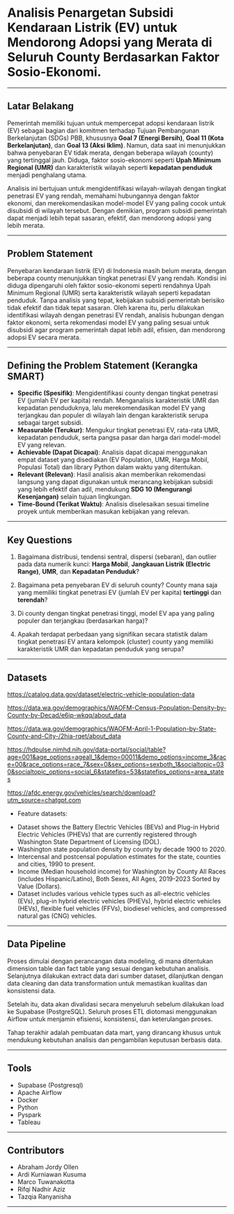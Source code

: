 # **Analisis Penargetan Subsidi Kendaraan Listrik (EV) untuk Mendorong Adopsi yang Merata di Seluruh County Berdasarkan Faktor Sosio-Ekonomi.**
---

## **Latar Belakang**

Pemerintah memiliki tujuan untuk mempercepat adopsi kendaraan listrik (EV) sebagai bagian dari komitmen terhadap Tujuan Pembangunan Berkelanjutan (SDGs) PBB, khususnya **Goal 7 (Energi Bersih)**, **Goal 11 (Kota Berkelanjutan)**, dan **Goal 13 (Aksi Iklim)**. Namun, data saat ini menunjukkan bahwa penyebaran EV tidak merata, dengan beberapa wilayah (county) yang tertinggal jauh. Diduga, faktor sosio-ekonomi seperti **Upah Minimum Regional (UMR)** dan karakteristik wilayah seperti **kepadatan penduduk** menjadi penghalang utama.

Analisis ini bertujuan untuk mengidentifikasi wilayah-wilayah dengan tingkat penetrasi EV yang rendah, memahami hubungannya dengan faktor ekonomi, dan merekomendasikan model-model EV yang paling cocok untuk disubsidi di wilayah tersebut. Dengan demikian, program subsidi pemerintah dapat menjadi lebih tepat sasaran, efektif, dan mendorong adopsi yang lebih merata.

---

## **Problem Statement**

Penyebaran kendaraan listrik (EV) di Indonesia masih belum merata, dengan beberapa county menunjukkan tingkat penetrasi EV yang rendah. Kondisi ini diduga dipengaruhi oleh faktor sosio-ekonomi seperti rendahnya Upah Minimum Regional (UMR) serta karakteristik wilayah seperti kepadatan penduduk. Tanpa analisis yang tepat, kebijakan subsidi pemerintah berisiko tidak efektif dan tidak tepat sasaran. Oleh karena itu, perlu dilakukan identifikasi wilayah dengan penetrasi EV rendah, analisis hubungan dengan faktor ekonomi, serta rekomendasi model EV yang paling sesuai untuk disubsidi agar program pemerintah dapat lebih adil, efisien, dan mendorong adopsi EV secara merata.

---

## **Defining the Problem Statement (Kerangka SMART)**

* **Specific (Spesifik)**: Mengidentifikasi county dengan tingkat penetrasi EV (jumlah EV per kapita) rendah. Menganalisis karakteristik UMR dan kepadatan penduduknya, lalu merekomendasikan model EV yang terjangkau dan populer di wilayah lain dengan karakteristik serupa sebagai target subsidi.
* **Measurable (Terukur)**: Mengukur tingkat penetrasi EV, rata-rata UMR, kepadatan penduduk, serta pangsa pasar dan harga dari model-model EV yang relevan.
* **Achievable (Dapat Dicapai)**: Analisis dapat dicapai menggunakan empat dataset yang disediakan (EV Population, UMR, Harga Mobil, Populasi Total) dan library Python dalam waktu yang ditentukan.
* **Relevant (Relevan)**: Hasil analisis akan memberikan rekomendasi langsung yang dapat digunakan untuk merancang kebijakan subsidi yang lebih efektif dan adil, mendukung **SDG 10 (Mengurangi Kesenjangan)** selain tujuan lingkungan.
* **Time-Bound (Terikat Waktu)**: Analisis diselesaikan sesuai timeline proyek untuk memberikan masukan kebijakan yang relevan.

---

## **Key Questions**

1.  Bagaimana distribusi, tendensi sentral, dispersi (sebaran), dan outlier pada data numerik kunci: **Harga Mobil**, **Jangkauan Listrik (Electric Range)**, **UMR**, dan **Kepadatan Penduduk**?

2.  Bagaimana peta penyebaran EV di seluruh county? County mana saja yang memiliki tingkat penetrasi EV (jumlah EV per kapita) **tertinggi** dan **terendah**?

3.  Di county dengan tingkat penetrasi tinggi, model EV apa yang paling populer dan terjangkau (berdasarkan harga)?

4.  Apakah terdapat perbedaan yang signifikan secara statistik dalam tingkat penetrasi EV antara kelompok (cluster) county yang memiliki karakteristik UMR dan kepadatan penduduk yang serupa?

---

## **Datasets**

https://catalog.data.gov/dataset/electric-vehicle-population-data

https://data.wa.gov/demographics/WAOFM-Census-Population-Density-by-County-by-Decad/e6ip-wkqq/about_data

https://data.wa.gov/demographics/WAOFM-April-1-Population-by-State-County-and-City-/2hia-rqet/about_data

https://hdpulse.nimhd.nih.gov/data-portal/social/table?age=001&age_options=ageall_1&demo=00011&demo_options=income_3&race=00&race_options=race_7&sex=0&sex_options=sexboth_1&socialtopic=030&socialtopic_options=social_6&statefips=53&statefips_options=area_states

https://afdc.energy.gov/vehicles/search/download?utm_source=chatgpt.com

* Feature datasets:

- Dataset shows the Battery Electric Vehicles (BEVs) and Plug-in Hybrid Electric Vehicles (PHEVs) that are currently registered through Washington State Department of Licensing (DOL).
- Washington state population density by county by decade 1900 to 2020.
- Intercensal and postcensal population estimates for the state, counties and cities, 1990 to present.
- Income (Median household income) for Washington by County
All Races (includes Hispanic/Latino), Both Sexes, All Ages, 2019-2023
Sorted by Value (Dollars).
- Dataset includes various vehicle types such as all-electric vehicles (EVs), plug-in hybrid electric vehicles (PHEVs), hybrid electric vehicles (HEVs), flexible fuel vehicles (FFVs), biodiesel vehicles, and compressed natural gas (CNG) vehicles.

---

## **Data Pipeline**

Proses dimulai dengan perancangan data modeling, di mana ditentukan dimension table dan fact table yang sesuai dengan kebutuhan analisis. Selanjutnya dilakukan extract data dari sumber dataset, dilanjutkan dengan data cleaning dan data transformation untuk memastikan kualitas dan konsistensi data.

Setelah itu, data akan divalidasi secara menyeluruh sebelum dilakukan load ke Supabase (PostgreSQL). Seluruh proses ETL diotomasi menggunakan Airflow untuk menjamin efisiensi, konsistensi, dan keterulangan proses.

Tahap terakhir adalah pembuatan data mart, yang dirancang khusus untuk mendukung kebutuhan analisis dan pengambilan keputusan berbasis data.

---

## **Tools**

- Supabase (Postgresql)
- Apache Airflow
- Docker
- Python
- Pyspark
- Tableau

---

## **Contributors**

- Abraham Jordy Ollen
- Ardi Kurniawan Kusuma
- Marco Tuwanakotta
- Rifqi Nadhir Aziz
- Tazqia Ranyanisha

---
